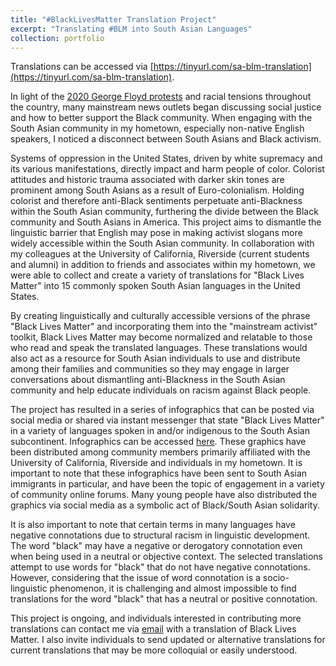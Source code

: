 ```yaml
---
title: "#BlackLivesMatter Translation Project"
excerpt: "Translating #BLM into South Asian Languages"
collection: portfolio
---
```


Translations can be accessed via [https://tinyurl.com/sa-blm-translation](https://tinyurl.com/sa-blm-translation). 

In light of the [2020 George Floyd protests](https://www.nytimes.com/article/george-floyd-protests-timeline.html) and racial tensions throughout the country, many mainstream news outlets began discussing social justice and how to better support the Black community. When engaging with the South Asian community in my hometown, especially non-native English speakers, I noticed a disconnect between South Asians and Black activism. 

Systems of oppression in the United States, driven by white supremacy and its various manifestations, directly impact and harm people of color. Colorist attitudes and historic trauma associated with darker skin tones are prominent among South Asians as a result of Euro-colonialism. Holding colorist and therefore anti-Black sentiments perpetuate anti-Blackness within the South Asian community, furthering the divide between the Black community and South Asians in America. This project aims to dismantle the linguistic barrier that English may pose in making activist slogans more widely accessible within the South Asian community. In collaboration with my colleagues at the University of California, Riverside (current students and alumni) in addition to friends and associates within my hometown, we were able to collect and create a variety of translations for "Black Lives Matter" into 15 commonly spoken South Asian languages in the United States. 

By creating linguistically and culturally accessible versions of the phrase "Black Lives Matter" and incorporating them into the "mainstream activist" toolkit, Black Lives Matter may become normalized and relatable to those who read and speak the translated languages. These translations would also act as a resource for South Asian individuals to use and distribute among their families and communities so they may engage in larger conversations about dismantling anti-Blackness in the South Asian community and help educate individuals on racism against Black people. 

The project has resulted in a series of infographics that can be posted via social media or shared via instant messenger that state "Black Lives Matter" in a variety of languages spoken in and/or indigenous to the South Asian subcontinent. Infographics can be accessed [here](https://tinyurl.com/sa-blm-translation). These graphics have been distributed among community members primarily affiliated with the University of California, Riverside and individuals in my hometown. It is important to note that these infographics have been sent to South Asian immigrants in particular, and have been the topic of engagement in a variety of community online forums. Many young people have also distributed the graphics via social media as a symbolic act of Black/South Asian solidarity.

It is also important to note that certain terms in many languages have negative connotations due to structural racism in linguistic development. The word "black" may have a negative or derogatory connotation even when being used in a neutral or objective context. The selected translations attempt to use words for "black" that do not have negative connotations. However, considering that the issue of word connotation is a socio-linguistic phenomenon, it is challenging and almost impossible to find translations for the word "black" that has a neutral or positive connotation. 

This project is ongoing, and individuals interested in contributing more translations can contact me via [email](mailto:pjutu001@ucr.edu) with a translation of Black Lives Matter. I also invite individuals to send updated or alternative translations for current translations that may be more colloquial or easily understood. 
